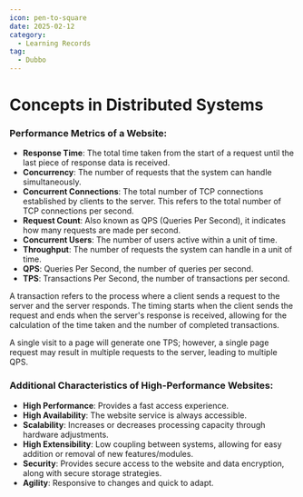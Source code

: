 ```yaml
---
icon: pen-to-square
date: 2025-02-12
category:
  - Learning Records
tag:
  - Dubbo
---
```


# Concepts in Distributed Systems

### Performance Metrics of a Website:

- **Response Time**: The total time taken from the start of a request until the last piece of response data is received.
- **Concurrency**: The number of requests that the system can handle simultaneously.
- **Concurrent Connections**: The total number of TCP connections established by clients to the server. This refers to the total number of TCP connections per second.
- **Request Count**: Also known as QPS (Queries Per Second), it indicates how many requests are made per second.
- **Concurrent Users**: The number of users active within a unit of time.
- **Throughput**: The number of requests the system can handle in a unit of time.
- **QPS**: Queries Per Second, the number of queries per second.
- **TPS**: Transactions Per Second, the number of transactions per second. 

A transaction refers to the process where a client sends a request to the server and the server responds. The timing starts when the client sends the request and ends when the server's response is received, allowing for the calculation of the time taken and the number of completed transactions.

A single visit to a page will generate one TPS; however, a single page request may result in multiple requests to the server, leading to multiple QPS.

### Additional Characteristics of High-Performance Websites:

- **High Performance**: Provides a fast access experience.
- **High Availability**: The website service is always accessible.
- **Scalability**: Increases or decreases processing capacity through hardware adjustments.
- **High Extensibility**: Low coupling between systems, allowing for easy addition or removal of new features/modules.
- **Security**: Provides secure access to the website and data encryption, along with secure storage strategies.
- **Agility**: Responsive to changes and quick to adapt.
